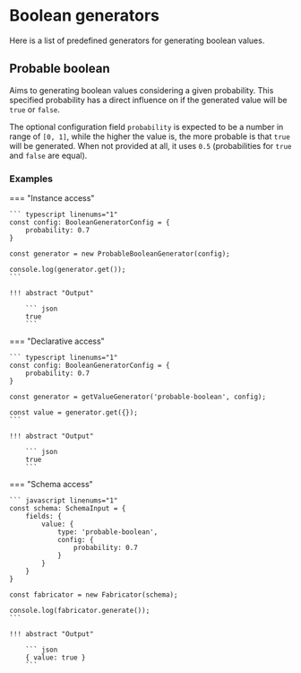 # Boolean generators

Here is a list of predefined generators for generating boolean values.


## Probable boolean

Aims to generating boolean values considering a given probability. This specified
probability has a direct influence on if the generated value will be `true` or `false`.

The optional configuration field `probability` is expected to be a number in range of
`[0, 1]`, while the higher the value is, the more probable is that `true` will be generated.
When not provided at all, it uses `0.5` (probabilities for `true` and `false` are equal).


### Examples

=== "Instance access"

    ``` typescript linenums="1"
    const config: BooleanGeneratorConfig = {
        probability: 0.7
    }
    
    const generator = new ProbableBooleanGenerator(config);
    
    console.log(generator.get());
    ```
    
    !!! abstract "Output"

        ``` json
        true
        ```


=== "Declarative access"

    ``` typescript linenums="1"
    const config: BooleanGeneratorConfig = {
        probability: 0.7
    }
    
    const generator = getValueGenerator('probable-boolean', config);
    
    const value = generator.get({});
    ```
    
    !!! abstract "Output"

        ``` json
        true
        ```

=== "Schema access"

    ``` javascript linenums="1"
    const schema: SchemaInput = {
        fields: {
            value: {
                type: 'probable-boolean',
                config: {
                    probability: 0.7
                }
            }
        }
    }
        
    const fabricator = new Fabricator(schema);
        
    console.log(fabricator.generate());
    ```
    
    !!! abstract "Output"

        ``` json
        { value: true }
        ```
